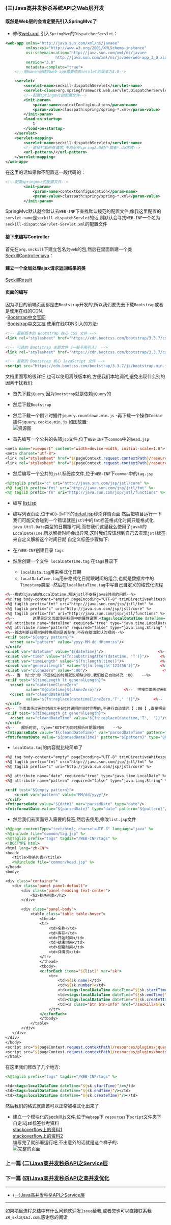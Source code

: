 ### (三)Java高并发秒杀系统API之Web层开发

#### 既然是Web层的会肯定要先引入SpringMvc了

+ 修改[web.xml](/src/main/webapp/WEB-INF/web.xml),引入`SpringMvc`的`DispatcherServlet`：
```xml
<web-app xmlns="http://java.sun.com/xml/ns/javaee"
         xmlns:xsi="http://www.w3.org/2001/XMLSchema-instance"
         xsi:schemaLocation="http://java.sun.com/xml/ns/javaee
                      http://java.sun.com/xml/ns/javaee/web-app_3_0.xsd"
         version="3.0"
         metadata-complete="true">
    <!--用maven创建的web-app需要修改servlet的版本为3.0-->

    <servlet>
        <servlet-name>seckill-dispatchServlet</servlet-name>
        <servlet-class>org.springframework.web.servlet.DispatcherServlet</servlet-class>
        <!--配置springmvc的配置文件-->
        <init-param>
            <param-name>contextConfigLocation</param-name>
            <param-value>classpath:spring/spring-*.xml</param-value>
        </init-param>
        <load-on-startup>
            1
        </load-on-startup>
    </servlet>
    <servlet-mapping>
        <servlet-name>seckill-dispatchServlet</servlet-name>
        <!--直接拦截所有请求,不再采用spring2.0的/*或者*.do方式-->
        <url-pattern>/</url-pattern>
    </servlet-mapping>
</web-app>
```
在这里的话如果你不配置这一段代码的：
```xml
<!--配置springmvc的配置文件-->
        <init-param>
            <param-name>contextConfigLocation</param-name>
            <param-value>classpath:spring/spring-*.xml</param-value>
        </init-param>
```
SpringMvc默认就会默认去`WEB-INF`下查找默认规范的配置文件,像我这里配置的`servlet-name`是`seckill-dispatchServlet`的话,则默认会寻找`WEB-INF`一个名为`seckill-dispatchServlet-Servlet.xml`的配置文件

#### 接下来编写Controller
首先在`org.seckill`下建立包名为`web`的包,然后在里面新建一个类[SeckillController.java](/src/main/java/org/seckill/web/SeckillController.java)：
#### 建立一个全局处理ajax请求返回结果的类
[SeckillResult](/src/main/java/org/seckill/dto/SeckillResult.java)

#### 页面的编写
因为项目的前端页面都是由`Bootstrap`开发的,所以我们要先去下载`Bootstrap`或者是使用在线的CDN.  
 -[Bootstrap中文官网](http://www.bootcss.com/)  
 -[Bootstrap中文文档](http://v3.bootcss.com/)
 使用在线CDN引入的方法:
 ```html
<!-- 最新版本的 Bootstrap 核心 CSS 文件 -->
<link rel="stylesheet" href="https://cdn.bootcss.com/bootstrap/3.3.7/css/bootstrap.min.css" integrity="sha384-BVYiiSIFeK1dGmJRAkycuHAHRg32OmUcww7on3RYdg4Va+PmSTsz/K68vbdEjh4u" crossorigin="anonymous">

<!-- 可选的 Bootstrap 主题文件（一般不用引入） -->
<link rel="stylesheet" href="https://cdn.bootcss.com/bootstrap/3.3.7/css/bootstrap-theme.min.css" integrity="sha384-rHyoN1iRsVXV4nD0JutlnGaslCJuC7uwjduW9SVrLvRYooPp2bWYgmgJQIXwl/Sp" crossorigin="anonymous">

<!-- 最新的 Bootstrap 核心 JavaScript 文件 -->
<script src="https://cdn.bootcss.com/bootstrap/3.3.7/js/bootstrap.min.js" integrity="sha384-Tc5IQib027qvyjSMfHjOMaLkfuWVxZxUPnCJA7l2mCWNIpG9mGCD8wGNIcPD7Txa" crossorigin="anonymous"></script>

```
文档里面写的很详细,也可以使用离线版本的,方便我们本地调试,避免出现什么别的因素干扰我们:
  - 首先下载`jQuery`,因为`Bootstrap`就是依赖`jQuery`的
  - 然后下载`Bootstrap`
  - 然后下载一个倒计时插件`jquery.countdown.min.js`
  -再下载一个操作`Cookie`插件`jquery.cookie.min.js`
  如图放置:  
  ![资源图](/images/resources.jpg)
  
  - 首先编写一个公共的头部`jsp`文件,位于`WEB-INF`下`common`中的`head.jsp`
  ````jsp
<meta name="viewport" content="width=device-width, initial-scale=1.0">
<meta charset="utf-8">
<link rel="stylesheet" href="${pageContext.request.contextPath}/resources/plugins/bootstrap-3.3.0/css/bootstrap.min.css" type="text/css">
<link rel="stylesheet" href="${pageContext.request.contextPath}/resources/plugins/bootstrap-3.3.0/css/bootstrap-theme.min.css" type="text/css">
  ````   
  - 然后编写一个公共的`jstl`标签库文件,位于`WEB-INF`下`common`中的`tag.jsp`
  ```jsp
<%@taglib prefix="c" uri="http://java.sun.com/jsp/jstl/core" %>
<%@ taglib prefix="fmt" uri="http://java.sun.com/jsp/jstl/fmt" %>
<%@ taglib prefix="fn" uri="http://java.sun.com/jsp/jstl/functions" %>
```  
 - 编写 [list.jsp](/src/main/webapp/WEB-INF/jsp/list.jsp)

 - 编写列表页面,位于`WEB-INF`下的[detail.jsp](/src/main/webapp/WEB-INF/jsp/detail.jsp)秒杀详情页面
  然后把项目运行一下我们可能又会碰到一个错误就是`jstl`中的`fmt`标签格式化时间只能格式化`java.Util.Date`类型的日期跟时间,而在我们这里我么使用了`java8`的`LocalDateTIme`,所以解析时间会出异常,这时我们应该想到自己去实现`jstl`标签来自定义解析这个时间日期
  自定义标签步骤如下:  
  - 在` /WEB-INF `创建目录 `tags`
  - 然后创建一个文件` localDateTime.tag` 在`tags`目录下
     + `localData.tag`用来格式化日期
      + `localDataTime.tag`用来格式化日期跟时间的组合,也就是数据库中的`Timestamp`类型
  -然后在`localDataTime.tag`中写自己自定义的格式化流程
  ```xml
<%--格式化java8的LocalDatime,解决jstl不支持java8时间的问题--%>
<%@ tag body-content="empty" pageEncoding="UTF-8" trimDirectiveWhitespaces="true" %>
<%@ taglib prefix="fmt" uri="http://java.sun.com/jsp/jstl/fmt" %>
<%@ taglib prefix="c" uri="http://java.sun.com/jsp/jstl/core" %>
<%@ taglib prefix="fn" uri="http://java.sun.com/jsp/jstl/functions" %>
<%--        这里是定义页面使用标签中的属性设置,<tags:localDataTime dateTime="${sk.createTIme}"/>     --%>
<%@ attribute name="dateTime" required="true" type="java.time.LocalDateTime" %>
<%@ attribute name="pattern" required="false" type="java.lang.String" %>
<%--首选判断日期时间转换规则是否存在,不存在给出默认的规则--%>
<c:if test="${empty pattern}">
    <c:set var="pattern" value="yyyy-MM-dd HH:mm:ss"/>
</c:if>
<c:set var="datetime" value="${dateTime}"/>                        <%-- 获取jsp页面传入的【 日期时间 】,格式为【 2017-5-26T13:59:12  】 --%>
<c:set var="time" value="${fn:substringAfter(datetime, 'T')}"/>     <%--   获取页面传过来的【时间T】后面的 【  时:分:秒 】的值  --%>
<c:set var="timeLength" value="${fn:length(time)}"/>                <%--  获取页面传来的 【 时:分:秒 的长度  】 --%>
<c:set var="generalLength" value="${fn:length('123456')}"/>         <%--  这里定义了一个【Integer】类型的值,值为字符串 【123456 】的长度   --%>
<c:set var="cloneZero" value=":00"/>                                 <%--   这里设置一个值为【String】的字符串,     --%>
<%-- 当  时:分:秒 不足6位的时候就说明缺少秒,我们给它自动补充 :00    --%>
<c:if test="${timeLength lt generalLength}">
    <c:set var="datetimeCloneZero"
           value="${datetime}${cloneZero}"/>          <%--  拼接页面传过来的  【 时：分 】  ,补充一个【秒数】,EL中 + 为相加,非拼接字符串   --%>
    <c:set var="cleandDateTime"
           value="${fn:replace(datetimeCloneZero,'T',' ')}"/>      <%--  把java8日期时间中的【 T 】给去掉,换成一个空的字符串    --%>
</c:if>
<%--  当页面传过来的时间大于6位时说明时间时完整的,不进行自动填充【 :00 】,直接把日期时间中的 【 T 】 替换为空字符串 --%>
<c:if test="${timeLength gt generalLength}">
    <c:set var="cleandDateTime" value="${fn:replace(datetime,'T',' ')}"/>
</c:if>
<%--   解析时间, type="BOTH"为同时解析日期跟时间    --%>
<fmt:parseDate value="${cleandDateTime}" var="parsedDateTime" pattern="${pattern}" type="BOTH"/>
<fmt:formatDate value="${parsedDateTime}" pattern="${pattern}" type="BOTH"/>
```
- `localData.tag`的内容就比较简单了
```xml
<%@ tag body-content="empty" pageEncoding="UTF-8" trimDirectiveWhitespaces="true" %>
<%@ taglib prefix="fmt" uri="http://java.sun.com/jsp/jstl/fmt" %>
<%@ taglib prefix="c" uri="http://java.sun.com/jsp/jstl/core" %>

<%@ attribute name="date" required="true" type="java.time.LocalDate" %>
<%@ attribute name="pattern" required="false" type="java.lang.String" %>

<c:if test="${empty pattern}">
    <c:set var="pattern" value="MM/dd/yyyy"/>
</c:if>
<fmt:parseDate value="${date}" var="parsedDate" type="date"/>
<fmt:formatDate value="${parsedDate}" type="date" pattern="${pattern}"/>
```

 - 然后我们去页面导入需要的标签,然后去使用,修改`list.jsp`文件
 ```jsp
<%@page contentType="text/html; charset=UTF-8" language="java" %>
<%@include file="common/tag.jsp" %>  
<%@taglib prefix="tags" tagdir="/WEB-INF/tags" %>
<!DOCTYPE html>
<html lang="zh-CN">
<head>
    <title>秒杀列表</title>
    <%@include file="common/head.jsp" %>
</head>
<body>

<div class="container">
    <div class="panel panel-default">
        <div class="panel-heading text-center">
            <h2>秒杀列表</h2>
        </div>

        <div class="panel-body">
            <table class="table table-hover">
                <thead>
                <tr>
                    <td>名称</td>
                    <td>库存</td>
                    <td>开始时间</td>
                    <td>结束时间</td>
                    <td>创建时间</td>
                    <td>详情页</td>
                </tr>
                </thead>
                <tbody>
                <c:forEach items="${list}" var="sk">
                    <tr>
                        <td>${sk.name}</td>
                        <td>${sk.number}</td>
                        <td><tags:localDataTime dateTime="${sk.startTime}"/></td>
                        <td><tags:localDataTime dateTime="${sk.endTime}"/></td>
                        <td><tags:localDataTime dateTime="${sk.createTIme}"/></td>
                        <td><a class="btn btn-info" href="/seckill/${sk.seckillId}/detail" target="_blank">详情</a></td>
                    </tr>
                </c:forEach>
                </tbody>
            </table>
        </div>
    </div>
</div>
</body>
<script src="${pageContext.request.contextPath}/resources/plugins/jquery.js"></script>
<script src="${pageContext.request.contextPath}/resources/plugins/bootstrap-3.3.0/js/bootstrap.min.js"></script>
</html>
```
 在这里我们修改了几个地方:
 ```jsp
 <%@taglib prefix="tags" tagdir="/WEB-INF/tags" %> 
```
 ```jsp
 <td><tags:localDataTime dateTime="${sk.startTime}"/></td>
 <td><tags:localDataTime dateTime="${sk.endTime}"/></td>
 <td><tags:localDataTime dateTime="${sk.createTIme}"/></td>
```
然后我们的格式就应该可以正常被格式化出来了
 -  建立一个模块化的[seckill.js](/src/main/webapp/resources/script/seckill.js)文件,位于`Webapp`下 `resources`下`script`文件夹下
自定义jstl标签参考资料  
[stackoverflow上的资料1](https://stackoverflow.com/questions/35606551/jstl-localdatetime-format)  
[stackoverflow上的资料2](https://stackoverflow.com/questions/30230517/taglib-to-display-java-time-localdate-formatted)  
编写完了就部署运行吧,不出意外的话就是这个样子的:  
![完整的页面](../images/result_1.jpg)
 
 
### 上一篇  [(二)Java高并发秒杀API之Service层](../note/note2.md) 

 ### 下一篇     [(四)Java高并发秒杀API之高并发优化](../note/note4.md) 
   
 ---
 - [(一)Java高并发秒杀API之Service层](../note/note2.md)  
 
 
 --- 
 
 如果项目流程总结中有什么问题欢迎发`Issue`给我,或者您也可以直接联系我`ZR_sxlx@163.com`,感谢您的阅读